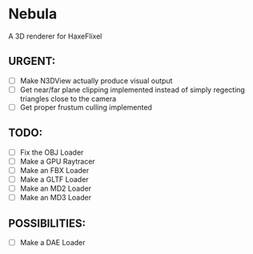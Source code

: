 # Nebula
A 3D renderer for HaxeFlixel

## URGENT:
- [ ] Make N3DView actually produce visual output
- [ ] Get near/far plane clipping implemented instead of simply regecting triangles close to the camera
- [ ] Get proper frustum culling implemented
## TODO:
- [ ] Fix the OBJ Loader
- [ ] Make a GPU Raytracer
- [ ] Make an FBX Loader
- [ ] Make a GLTF Loader
- [ ] Make an MD2 Loader
- [ ] Make an MD3 Loader

## POSSIBILITIES:
- [ ] Make a DAE Loader
